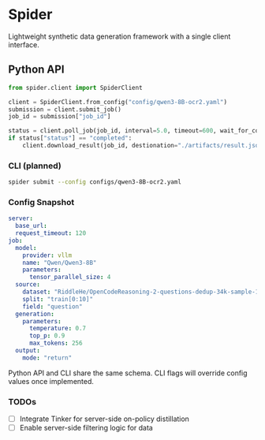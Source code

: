# Spider

Lightweight synthetic data generation framework with a single client interface.

## Python API

```python
from spider.client import SpiderClient

client = SpiderClient.from_config("config/qwen3-8B-ocr2.yaml")
submission = client.submit_job()
job_id = submission["job_id"]

status = client.poll_job(job_id, interval=5.0, timeout=600, wait_for_completion=True)
if status["status"] == "completed":
    client.download_result(job_id, destionation="./artifacts/result.json")
```

### CLI (planned)

```bash
spider submit --config configs/qwen3-8B-ocr2.yaml
```

### Config Snapshot

```yaml
server:
  base_url: 
  request_timeout: 120
job:
  model: 
    provider: vllm
    name: "Qwen/Qwen3-8B"
    parameters:
      tensor_parallel_size: 4
  source:
    dataset: "RiddleHe/OpenCodeReasoning-2-questions-dedup-34k-sample-1024"
    split: "train[0:10]"
    field: "question"
  generation:
    parameters:
      temperature: 0.7
      top_p: 0.9
      max_tokens: 256
  output:
    mode: "return"
```

Python API and CLI share the same schema. CLI flags will override config values once implemented.

### TODOs

- [ ] Integrate Tinker for server-side on-policy distillation 
- [ ] Enable server-side filtering logic for data